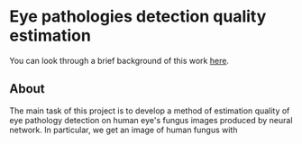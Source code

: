 # Eye pathologies detection quality estimation

You can look through a brief background of this work [here](./Abstract.md).

## About

The main task of this project is to develop a method of estimation quality of eye pathology detection on human eye's fungus images produced by neural network.
In particular, we get an image of human fungus with 

